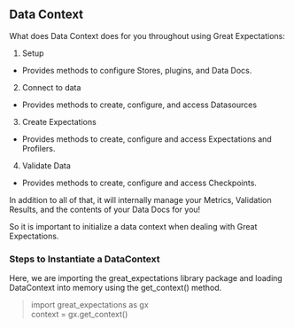 
## Data Context

What does Data Context does for you throughout using Great Expectations:
1. Setup
- Provides methods to configure Stores, plugins, and Data Docs.

2. Connect to data 
- Provides methods to create, configure, and access Datasources

3. Create Expectations
- Provides methods to create, configure and access Expectations and Profilers.
4. Validate Data
- Provides methods to create, configure and access Checkpoints.


In addition to all of that,  it will internally manage your Metrics, Validation Results, and the contents of your Data Docs for you!

So it is important to initialize a data context when dealing with Great Expectations.

### Steps to Instantiate a DataContext

Here, we are importing the great_expectations library package and loading DataContext into memory using the get_context() method.
> import great_expectations as gx </br>
> context = gx.get_context()


